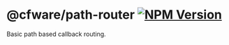 # @cfware/path-router [![NPM Version][npm-image]][npm-url]

Basic path based callback routing.

[npm-image]: https://img.shields.io/npm/v/@cfware/path-router.svg
[npm-url]: https://npmjs.org/package/@cfware/path-router
